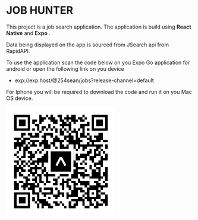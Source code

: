 # JOB HUNTER

This project is a job search application. 
The application is build using __React Native__ and __Expo__ .

Data being displayed on the app is sourced from JSearch api from RapidAPI.

To use the application scan the code below on you Expo Go application for android or open the following link on you device 
- exp://exp.host/@254sean/jobs?release-channel=default

For Iphone you will be required to download the code and run it on you Mac OS device. 

![Alt Text](ReadMe-Image/Expo-QR-code.png)


